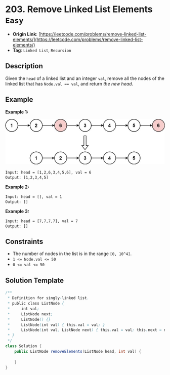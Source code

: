 # 203. Remove Linked List Elements `Easy`

- **Origin Link**: [https://leetcode.com/problems/remove-linked-list-elements/](https://leetcode.com/problems/remove-linked-list-elements/)
- **Tag**: `Linked List`, `Recursion`

## Description

Given the `head` of a linked list and an integer `val`, remove all the nodes of the linked list that has `Node.val == val`, and return *the new head*.


## Example

**Example 1:**

![](./removelinked-list.jpg)

```
Input: head = [1,2,6,3,4,5,6], val = 6
Output: [1,2,3,4,5]
```

**Example 2:**

```
Input: head = [], val = 1
Output: []
```

**Example 3:**

```
Input: head = [7,7,7,7], val = 7
Output: []
```


## Constraints

- The number of nodes in the list is in the range `[0, 10^4]`.
- `1 <= Node.val <= 50`
- `0 <= val <= 50`


## Solution Template

```java
/**
 * Definition for singly-linked list.
 * public class ListNode {
 *     int val;
 *     ListNode next;
 *     ListNode() {}
 *     ListNode(int val) { this.val = val; }
 *     ListNode(int val, ListNode next) { this.val = val; this.next = next; }
 * }
 */
class Solution {
    public ListNode removeElements(ListNode head, int val) {

    }
}
```
